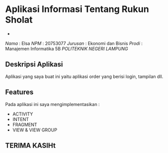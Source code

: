 # Aplikasi Informasi Tentang Rukun Sholat
*
*Nama*    : Elsa
*NPM*     : 20753077
*Jurusan* : Ekonomi dan Bisnis
*Prodi*   : Manajemen Informatika 5B
*POLITEKNIK NEGERI LAMPUNG*

## Deskripsi Aplikasi
Aplikasi yang saya buat ini yaitu aplikasi order yang berisi login, tampilan dll.



## Features
Pada aplikasi ini saya mengimplementasikan :
- ACTIVITY
- INTENT
- FRAGMENT
- VIEW & VIEW GROUP


## TERIMA KASIHt

